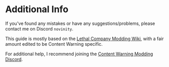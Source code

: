 # Additional Info

If you've found any mistakes or have any suggestions/problems, please contact me on Discord ``novinity``.

This guide is mostly based on the [Lethal Company Modding Wiki](https://lethal.wiki/), with a fair amount edited to be Content Warning specific.

For additional help, I recommend joining the [Content Warning Modding Discord](https://discord.gg/xyZZBQRu5S).